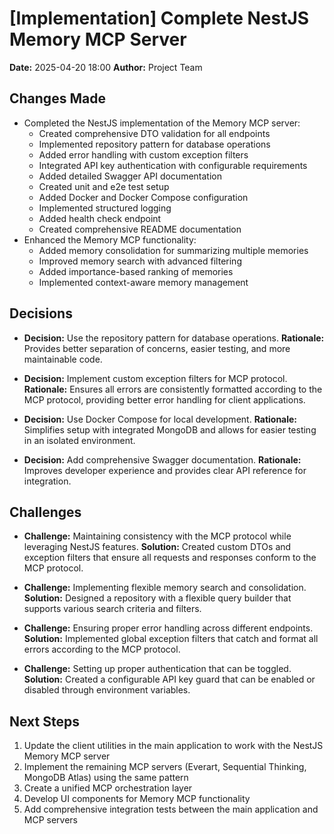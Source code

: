 # [Implementation] Complete NestJS Memory MCP Server

**Date:** 2025-04-20 18:00
**Author:** Project Team

## Changes Made
- Completed the NestJS implementation of the Memory MCP server:
  - Created comprehensive DTO validation for all endpoints
  - Implemented repository pattern for database operations
  - Added error handling with custom exception filters
  - Integrated API key authentication with configurable requirements
  - Added detailed Swagger API documentation
  - Created unit and e2e test setup
  - Added Docker and Docker Compose configuration
  - Implemented structured logging
  - Added health check endpoint
  - Created comprehensive README documentation
- Enhanced the Memory MCP functionality:
  - Added memory consolidation for summarizing multiple memories
  - Improved memory search with advanced filtering
  - Added importance-based ranking of memories
  - Implemented context-aware memory management

## Decisions
- **Decision:** Use the repository pattern for database operations.
  **Rationale:** Provides better separation of concerns, easier testing, and more maintainable code.

- **Decision:** Implement custom exception filters for MCP protocol.
  **Rationale:** Ensures all errors are consistently formatted according to the MCP protocol, providing better error handling for client applications.

- **Decision:** Use Docker Compose for local development.
  **Rationale:** Simplifies setup with integrated MongoDB and allows for easier testing in an isolated environment.

- **Decision:** Add comprehensive Swagger documentation.
  **Rationale:** Improves developer experience and provides clear API reference for integration.

## Challenges
- **Challenge:** Maintaining consistency with the MCP protocol while leveraging NestJS features.
  **Solution:** Created custom DTOs and exception filters that ensure all requests and responses conform to the MCP protocol.

- **Challenge:** Implementing flexible memory search and consolidation.
  **Solution:** Designed a repository with a flexible query builder that supports various search criteria and filters.

- **Challenge:** Ensuring proper error handling across different endpoints.
  **Solution:** Implemented global exception filters that catch and format all errors according to the MCP protocol.

- **Challenge:** Setting up proper authentication that can be toggled.
  **Solution:** Created a configurable API key guard that can be enabled or disabled through environment variables.

## Next Steps
1. Update the client utilities in the main application to work with the NestJS Memory MCP server
2. Implement the remaining MCP servers (Everart, Sequential Thinking, MongoDB Atlas) using the same pattern
3. Create a unified MCP orchestration layer
4. Develop UI components for Memory MCP functionality
5. Add comprehensive integration tests between the main application and MCP servers
